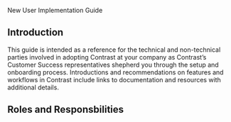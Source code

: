 

New User Implementation Guide


## Introduction 
 
This guide is intended as a reference for the technical and non-technical parties involved in adopting Contrast at your company as Contrast’s Customer Success representatives shepherd you through the setup and onboarding process. Introductions and recommendations on features and workflows in Contrast include links to documentation and resources with additional details.

## Roles and Responsbilities